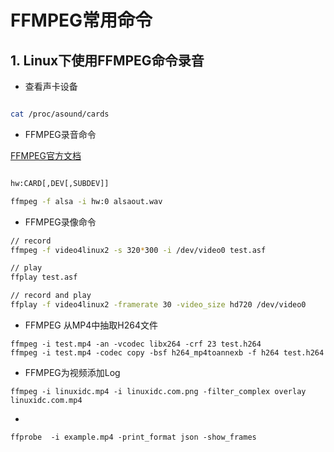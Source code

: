 # FFMPEG常用命令

## 1. Linux下使用FFMPEG命令录音

* 查看声卡设备
```bash

cat /proc/asound/cards

```

* FFMPEG录音命令

[FFMPEG官方文档](http://ffmpeg.org/ffmpeg-devices.html#alsa)

```bash

hw:CARD[,DEV[,SUBDEV]]

ffmpeg -f alsa -i hw:0 alsaout.wav

```

* FFMPEG录像命令
```bash
// record
ffmpeg -f video4linux2 -s 320*300 -i /dev/video0 test.asf

// play
ffplay test.asf

// record and play
ffplay -f video4linux2 -framerate 30 -video_size hd720 /dev/video0


```

* FFMPEG 从MP4中抽取H264文件
```
ffmpeg -i test.mp4 -an -vcodec libx264 -crf 23 test.h264
ffmpeg -i test.mp4 -codec copy -bsf h264_mp4toannexb -f h264 test.h264

```

* FFMPEG为视频添加Log

```
ffmpeg -i linuxidc.mp4 -i linuxidc.com.png -filter_complex overlay linuxidc.com.mp4

```

* 
```
ffprobe  -i example.mp4 -print_format json -show_frames

```




